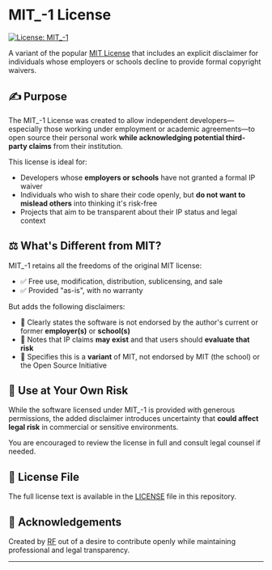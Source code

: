 # MIT_-1 License
[![License: MIT_-1](https://img.shields.io/badge/License-MIT_-1-lightgrey.svg)](LICENSE)

A variant of the popular [MIT License](https://opensource.org/license/mit/) that includes an explicit disclaimer for individuals whose employers or schools decline to provide formal copyright waivers.

## ✍️ Purpose

The MIT_-1 License was created to allow independent developers—especially those working under employment or academic agreements—to open source their personal work **while acknowledging potential third-party claims** from their institution.

This license is ideal for:

- Developers whose **employers or schools** have not granted a formal IP waiver
- Individuals who wish to share their code openly, but **do not want to mislead others** into thinking it's risk-free
- Projects that aim to be transparent about their IP status and legal context

## ⚖️ What's Different from MIT?

MIT_-1 retains all the freedoms of the original MIT license:

- ✅ Free use, modification, distribution, sublicensing, and sale
- ✅ Provided "as-is", with no warranty

But adds the following disclaimers:

- 📌 Clearly states the software is not endorsed by the author's current or former **employer(s)** or **school(s)**
- 📌 Notes that IP claims **may exist** and that users should **evaluate that risk**
- 📌 Specifies this is a **variant** of MIT, not endorsed by MIT (the school) or the Open Source Initiative

## 🛑 Use at Your Own Risk

While the software licensed under MIT_-1 is provided with generous permissions, the added disclaimer introduces uncertainty that **could affect legal risk** in commercial or sensitive environments.

You are encouraged to review the license in full and consult legal counsel if needed.

## 📎 License File

The full license text is available in the [LICENSE](./LICENSE) file in this repository.

## 🙏 Acknowledgements

Created by [RF](mailto:RF@Eggnine.com) out of a desire to contribute openly while maintaining professional and legal transparency.

---
